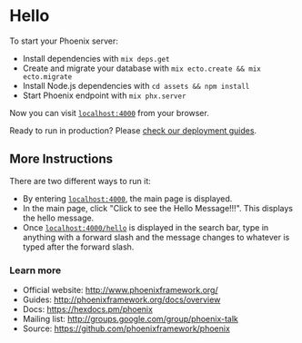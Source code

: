 # Hello

To start your Phoenix server:

  * Install dependencies with `mix deps.get`
  * Create and migrate your database with `mix ecto.create && mix ecto.migrate`
  * Install Node.js dependencies with `cd assets && npm install`
  * Start Phoenix endpoint with `mix phx.server`

Now you can visit [`localhost:4000`](http://localhost:4000) from your browser.

Ready to run in production? Please [check our deployment guides](http://www.phoenixframework.org/docs/deployment).

## More Instructions

There are two different ways to run it:
   * By entering [`localhost:4000`](http://localhost:4000), the main page is displayed.
   * In the main page, click "Click to see the Hello Message!!!". This displays the hello message.
   * Once [`localhost:4000/hello`](http://localhost:4000/hello) is displayed in the search bar, type in anything
   with a forward slash and the message changes to whatever is typed after the forward slash.

### Learn more

  * Official website: http://www.phoenixframework.org/
  * Guides: http://phoenixframework.org/docs/overview
  * Docs: https://hexdocs.pm/phoenix
  * Mailing list: http://groups.google.com/group/phoenix-talk
  * Source: https://github.com/phoenixframework/phoenix

